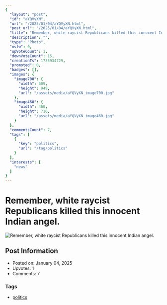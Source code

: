 ```yaml
---
{
  "layout": "post",
  "id": "aYQVyXN",
  "url": "/2025/01/04/aYQVyXN.html",
  "post_url": "/2025/01/04/aYQVyXN.html",
  "title": "Remember, white raycist Republicans killed this innocent Indian angel.",
  "description": "",
  "type": "Photo",
  "nsfw": 0,
  "upVoteCount": 1,
  "downVoteCount": 15,
  "creationTs": 1735934729,
  "promoted": 0,
  "badges": [],
  "images": {
    "image700": {
      "width": 609,
      "height": 949,
      "url": "/assets/media/aYQVyXN_image700.jpg"
    },
    "image460": {
      "width": 460,
      "height": 716,
      "url": "/assets/media/aYQVyXN_image460.jpg"
    }
  },
  "commentsCount": 7,
  "tags": [
    {
      "key": "politics",
      "url": "/tag/politics"
    }
  ],
  "interests": [
    "news"
  ]
}
---
```


# Remember, white raycist Republicans killed this innocent Indian angel.

![Remember, white raycist Republicans killed this innocent Indian angel.](/assets/media/aYQVyXN_image700.jpg)

## Post Information

- Posted on: January 04, 2025
- Upvotes: 1
- Comments: 7

### Tags

- [politics](/tag/politics)
